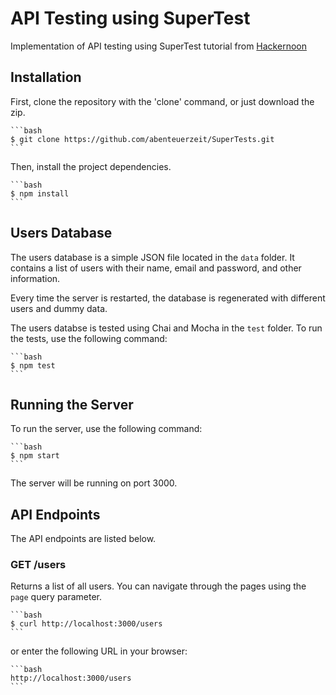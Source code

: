 # API Testing using SuperTest

Implementation of API testing using SuperTest tutorial from [Hackernoon](https://hackernoon.com/api-testing-using-supertest-1f830ce838f1)

## Installation

First, clone the repository with the 'clone' command, or just download the zip.

    ```bash
    $ git clone https://github.com/abenteuerzeit/SuperTests.git
    ```

Then, install the project dependencies.

    ```bash
    $ npm install
    ```

## Users Database

The users database is a simple JSON file located in the `data` folder. It contains a list of users with their name, email and password, and other information.

Every time the server is restarted, the database is regenerated with different users and dummy data.

The users databse is tested using Chai and Mocha in the `test` folder.
To run the tests, use the following command:

    ```bash
    $ npm test
    ```

## Running the Server

To run the server, use the following command:

    ```bash
    $ npm start
    ```

The server will be running on port 3000.

## API Endpoints

The API endpoints are listed below.

### GET /users

Returns a list of all users. You can navigate through the pages using the `page` query parameter.

    ```bash
    $ curl http://localhost:3000/users
    ```

or enter the following URL in your browser:

    ```bash
    http://localhost:3000/users
    ```


